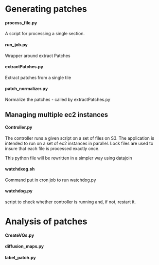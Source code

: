 # Generating patches
#### process_file.py
A script for processing a single section.
#### run_job.py
Wrapper around extract Patches
#### extractPatches.py
Extract patches from a single tile
#### patch_normalizer.py
Normalize the patches - called by extractPatches.py
## Managing multiple ec2 instances
#### Controller.py
The controller runs a given script on a set of files on S3. The application is intended to run on a set of ec2 instances in parallel.
Lock files are used to insure that each file is processed exactly once.

This python file will be rewritten in a simpler way using datajoin

#### watchdxog.sh
Command put in cron job to run watchdog.py

#### watchdog.py
script to check whether controller is running and, if not, restart it.

# Analysis of patches
#### CreateVQs.py
#### diffusion_maps.py
#### label_patch.py
